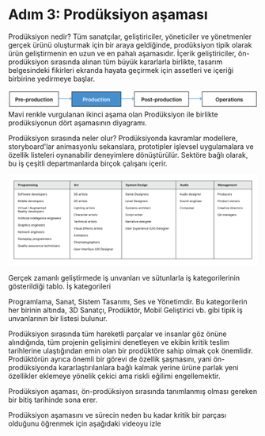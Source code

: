 # Adım 3: Prodüksiyon aşaması

Prodüksiyon nedir?
Tüm sanatçılar, geliştiriciler, yöneticiler ve yönetmenler gerçek ürünü oluşturmak için bir araya geldiğinde, prodüksiyon tipik olarak ürün geliştirmenin en uzun ve en pahalı aşamasıdır. İçerik geliştiriciler, ön-prodüksiyon sırasında alınan tüm büyük kararlarla birlikte, tasarım belgesindeki fikirleri ekranda hayata geçirmek için assetleri ve içeriği birbirine yedirmeye başlar.

![figures](https://raw.githubusercontent.com/Kodluyoruz/taskforce/main/unity-essentials/production/figures/Foundations_UnityRT3D_1.1.3.1_prod-highlighted.png)
Mavi renkle vurgulanan ikinci aşama olan Prodüksiyon ile birlikte prodüksiyonun dört aşamasının diyagramı.

Prodüksiyon sırasında neler olur?
Prodüksiyonda kavramlar modellere, storyboard'lar animasyonlu sekanslara, prototipler işlevsel uygulamalara ve özellik listeleri oynanabilir deneyimlere dönüştürülür. Sektöre bağlı olarak, bu iş çeşitli departmanlarda birçok çalışanı içerir.

![figures](https://raw.githubusercontent.com/Kodluyoruz/taskforce/main/unity-essentials/production/figures/Foundations_UnityRT3D_1.1.3.2_chart-of-jobs.png)

Gerçek zamanlı geliştirmede iş unvanları ve sütunlarla iş kategorilerinin gösterildiği tablo. İş kategorileri 

Programlama, Sanat, Sistem Tasarımı, Ses ve Yönetimdir. Bu kategorilerin her birinin altında, 3D Sanatçı, Prodüktör, Mobil Geliştirici vb. gibi tipik iş unvanlarının bir listesi bulunur.

Prodüksiyon sırasında tüm hareketli parçalar ve insanlar göz önüne alındığında, tüm projenin gelişimini denetleyen ve ekibin kritik teslim tarihlerine ulaştığından emin olan bir prodüktöre sahip olmak çok önemlidir. Prodüktörün ayrıca önemli bir görevi de özellik şaşmasını, yani ön-prodüksiyonda kararlaştırılanlara bağlı kalmak yerine ürüne parlak yeni özellikler eklemeye yönelik çekici ama riskli eğilimi engellemektir.

Prodüksiyon aşaması, ön-prodüksiyon sırasında tanımlanmış olması gereken bir bitiş tarihinde sona erer.

Prodüksiyon aşamasını ve sürecin neden bu kadar kritik bir parçası olduğunu öğrenmek için aşağıdaki videoyu izle



